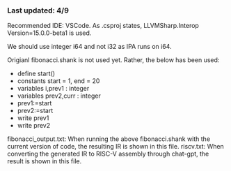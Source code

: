 ### Last updated: 4/9

Recommended IDE: VSCode. As .csproj states, LLVMSharp.Interop Version=15.0.0-beta1 is used.

We should use integer i64 and not i32 as IPA runs on i64.

Origianl fibonacci.shank is not used yet. Rather, the below has been used: 

- define start()
- constants start = 1, end = 20
- variables i,prev1 : integer
- variables prev2,curr : integer
-	 prev1:=start
-	 prev2:=start
-	 write prev1
-	 write prev2

fibonacci_output.txt: When running the above fibonacci.shank with the current version of code, the resulting IR is shown in this file.
riscv.txt: When converting the generated IR to RISC-V assembly through chat-gpt, the result is shown in this file.
